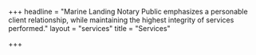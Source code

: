 +++
headline = "Marine Landing Notary Public emphasizes a personable client relationship, while maintaining the highest integrity of services performed."
layout = "services"
title = "Services"

+++
